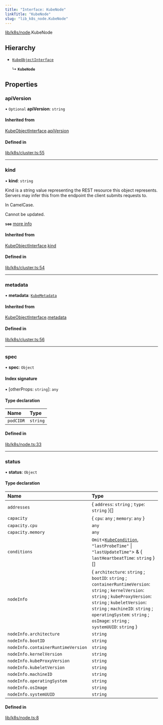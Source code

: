 ```yaml
---
title: "Interface: KubeNode"
linkTitle: "KubeNode"
slug: "lib_k8s_node.KubeNode"
---
```


[lib/k8s/node](../modules/lib_k8s_node.md).KubeNode

## Hierarchy

- [`KubeObjectInterface`](lib_k8s_cluster.KubeObjectInterface.md)

  ↳ **`KubeNode`**

## Properties

### apiVersion

• `Optional` **apiVersion**: `string`

#### Inherited from

[KubeObjectInterface](lib_k8s_cluster.KubeObjectInterface.md).[apiVersion](lib_k8s_cluster.KubeObjectInterface.md#apiversion)

#### Defined in

[lib/k8s/cluster.ts:55](https://github.com/headlamp-k8s/headlamp/blob/e3b4c5c7/frontend/src/lib/k8s/cluster.ts#L55)

___

### kind

• **kind**: `string`

Kind is a string value representing the REST resource this object represents.
Servers may infer this from the endpoint the client submits requests to.

In CamelCase.

Cannot be updated.

**`see`** [more info](https://git.k8s.io/community/contributors/devel/sig-architecture/api-conventions.md#types-kinds)

#### Inherited from

[KubeObjectInterface](lib_k8s_cluster.KubeObjectInterface.md).[kind](lib_k8s_cluster.KubeObjectInterface.md#kind)

#### Defined in

[lib/k8s/cluster.ts:54](https://github.com/headlamp-k8s/headlamp/blob/e3b4c5c7/frontend/src/lib/k8s/cluster.ts#L54)

___

### metadata

• **metadata**: [`KubeMetadata`](lib_k8s_cluster.KubeMetadata.md)

#### Inherited from

[KubeObjectInterface](lib_k8s_cluster.KubeObjectInterface.md).[metadata](lib_k8s_cluster.KubeObjectInterface.md#metadata)

#### Defined in

[lib/k8s/cluster.ts:56](https://github.com/headlamp-k8s/headlamp/blob/e3b4c5c7/frontend/src/lib/k8s/cluster.ts#L56)

___

### spec

• **spec**: `Object`

#### Index signature

▪ [otherProps: `string`]: `any`

#### Type declaration

| Name | Type |
| :------ | :------ |
| `podCIDR` | `string` |

#### Defined in

[lib/k8s/node.ts:33](https://github.com/headlamp-k8s/headlamp/blob/e3b4c5c7/frontend/src/lib/k8s/node.ts#L33)

___

### status

• **status**: `Object`

#### Type declaration

| Name | Type |
| :------ | :------ |
| `addresses` | { `address`: `string` ; `type`: `string`  }[] |
| `capacity` | { `cpu`: `any` ; `memory`: `any`  } |
| `capacity.cpu` | `any` |
| `capacity.memory` | `any` |
| `conditions` | `Omit`<[`KubeCondition`](lib_k8s_cluster.KubeCondition.md), ``"lastProbeTime"`` \| ``"lastUpdateTime"``\> & { `lastHeartbeatTime`: `string`  }[] |
| `nodeInfo` | { `architecture`: `string` ; `bootID`: `string` ; `containerRuntimeVersion`: `string` ; `kernelVersion`: `string` ; `kubeProxyVersion`: `string` ; `kubeletVersion`: `string` ; `machineID`: `string` ; `operatingSystem`: `string` ; `osImage`: `string` ; `systemUUID`: `string`  } |
| `nodeInfo.architecture` | `string` |
| `nodeInfo.bootID` | `string` |
| `nodeInfo.containerRuntimeVersion` | `string` |
| `nodeInfo.kernelVersion` | `string` |
| `nodeInfo.kubeProxyVersion` | `string` |
| `nodeInfo.kubeletVersion` | `string` |
| `nodeInfo.machineID` | `string` |
| `nodeInfo.operatingSystem` | `string` |
| `nodeInfo.osImage` | `string` |
| `nodeInfo.systemUUID` | `string` |

#### Defined in

[lib/k8s/node.ts:8](https://github.com/headlamp-k8s/headlamp/blob/e3b4c5c7/frontend/src/lib/k8s/node.ts#L8)
